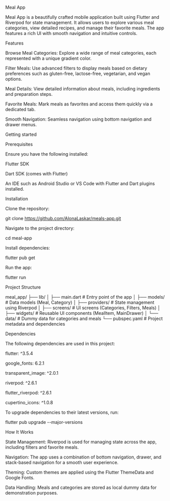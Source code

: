 Meal App

Meal App is a beautifully crafted mobile application built using Flutter and Riverpod for state management. It allows users to explore various meal categories, view detailed recipes, and manage their favorite meals. The app features a rich UI with smooth navigation and intuitive controls.

Features

Browse Meal Categories: Explore a wide range of meal categories, each represented with a unique gradient color.

Filter Meals: Use advanced filters to display meals based on dietary preferences such as gluten-free, lactose-free, vegetarian, and vegan options.

Meal Details: View detailed information about meals, including ingredients and preparation steps.

Favorite Meals: Mark meals as favorites and access them quickly via a dedicated tab.

Smooth Navigation: Seamless navigation using bottom navigation and drawer menus.


Getting started

Prerequisites

Ensure you have the following installed:

Flutter SDK

Dart SDK (comes with Flutter)

An IDE such as Android Studio or VS Code with Flutter and Dart plugins installed.

Installation

Clone the repository:

git clone https://github.com/AlonaLaskar/meals-app.git

Navigate to the project directory:

cd meal-app

Install dependencies:

flutter pub get

Run the app:

flutter run

Project Structure

meal_app/
├── lib/
│ ├── main.dart # Entry point of the app
│ ├── models/ # Data models (Meal, Category)
│ ├── providers/ # State management using Riverpod
│ ├── screens/ # UI screens (Categories, Filters, Meals)
│ ├── widgets/ # Reusable UI components (MealItem, MainDrawer)
│ └── data/ # Dummy data for categories and meals
└── pubspec.yaml # Project metadata and dependencies

Dependencies

The following dependencies are used in this project:

flutter: ^3.5.4

google_fonts: 6.2.1

transparent_image: ^2.0.1

riverpod: ^2.6.1

flutter_riverpod: ^2.6.1

cupertino_icons: ^1.0.8

To upgrade dependencies to their latest versions, run:

flutter pub upgrade --major-versions

How It Works

State Management: Riverpod is used for managing state across the app, including filters and favorite meals.

Navigation: The app uses a combination of bottom navigation, drawer, and stack-based navigation for a smooth user experience.

Theming: Custom themes are applied using the Flutter ThemeData and Google Fonts.

Data Handling: Meals and categories are stored as local dummy data for demonstration purposes.

